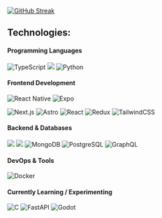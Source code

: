 [![GitHub Streak](https://github-readme-streak-stats-opal-phi.vercel.app?user=Frtavonatti&theme=shadow-purple)](https://git.io/streak-stats)

[//]: <> (Contact me on :)
[//]: <> (<a href="https://www.linkedin.com/in/frtavonatti/" target="_blank"><img src="https://img.shields.io/badge/LinkedIn-0077B5?style=for-the-badge&logo=linkedin&logoColor=white" /></a>)

## Technologies:

#### Programming Languages
<img src="https://img.shields.io/badge/TypeScript-3178C6?style=for-the-badge&logo=typescript&logoColor=white" alt="TypeScript" /> <img src="https://img.shields.io/badge/JavaScript-323330?style=for-the-badge&logo=javascript&logoColor=F7DF1E" /> <img src="https://img.shields.io/badge/Python-3776AB?style=for-the-badge&logo=python&logoColor=white" alt="Python" />

#### Frontend Development
<img src="https://img.shields.io/badge/React%20Native-0088CC?style=for-the-badge&logo=react&logoColor=white" alt="React Native" /> <img src="https://img.shields.io/badge/Expo-000020?style=for-the-badge&logo=expo&logoColor=white" alt="Expo" />

<img src="https://img.shields.io/badge/Next.js-000000?style=for-the-badge&logo=nextdotjs&logoColor=white" alt="Next.js" /> <img src="https://img.shields.io/badge/Astro-6C47FF?style=for-the-badge&logo=astro&logoColor=white" alt="Astro" /> <img src="https://img.shields.io/badge/React-0088CC?style=for-the-badge&logo=react&logoColor=white" alt="React"> <img src="https://img.shields.io/badge/Redux-764ABC?style=for-the-badge&logo=redux&logoColor=white" alt="Redux" /> <img src="https://img.shields.io/badge/TailwindCSS-06B6D4?style=for-the-badge&logo=tailwindcss&logoColor=white" alt="TailwindCSS" />

#### Backend & Databases
<img src="https://img.shields.io/badge/Node%20js-339933?style=for-the-badge&logo=nodedotjs&logoColor=white" /> <img src="https://img.shields.io/badge/Express%20js-000000?style=for-the-badge&logo=express&logoColor=white" /> <img src="https://img.shields.io/badge/MongoDB-47A248?style=for-the-badge&logo=mongodb&logoColor=white" alt="MongoDB"> <img src="https://img.shields.io/badge/PostgreSQL-336791?style=for-the-badge&logo=postgresql&logoColor=white" alt="PostgreSQL"> <img src="https://img.shields.io/badge/GraphQL-E10098?style=for-the-badge&logo=graphql&logoColor=white" alt="GraphQL" />

#### DevOps & Tools
<img src="https://img.shields.io/badge/Docker-2496ED?style=for-the-badge&logo=docker&logoColor=white" alt="Docker" /> 

#### Currently Learning / Experimenting
<img src="https://img.shields.io/badge/C-00599C?style=for-the-badge&logo=c&logoColor=white" alt="C" /> <img src="https://img.shields.io/badge/FastAPI-009688?style=for-the-badge&logo=fastapi&logoColor=white" alt="FastAPI" /> <img src="https://img.shields.io/badge/Godot-1F3A5D?style=for-the-badge&logo=godot-engine&logoColor=white" alt="Godot" />

<!--<img src="https://img.shields.io/badge/GraphQL-E10098?style=for-the-badge&logo=graphql&logoColor=white" alt="GraphQL" />
- 🔭 I’m currently working on ...
- 🌱 I’m currently learning ...
- 👯 I’m looking to collaborate on ...
- 🤔 I’m looking for help with ..
- 💬 Ask me about ...
- 📫 How to reach me: ...
- 😄 Pronouns: ...
- ⚡ Fun fact: ...
-->
